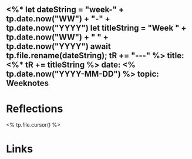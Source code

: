 <%*
  let dateString = "week-" + tp.date.now("WW") + "-" + tp.date.now("YYYY")
  let titleString = "Week " + tp.date.now("WW") + " " + tp.date.now("YYYY")
  await tp.file.rename(dateString);
  tR += "---"
%>
title: <%* tR += titleString %>
date: <% tp.date.now("YYYY-MM-DD") %>
topic: Weeknotes
---

# Reflections

<% tp.file.cursor() %>



# Links

